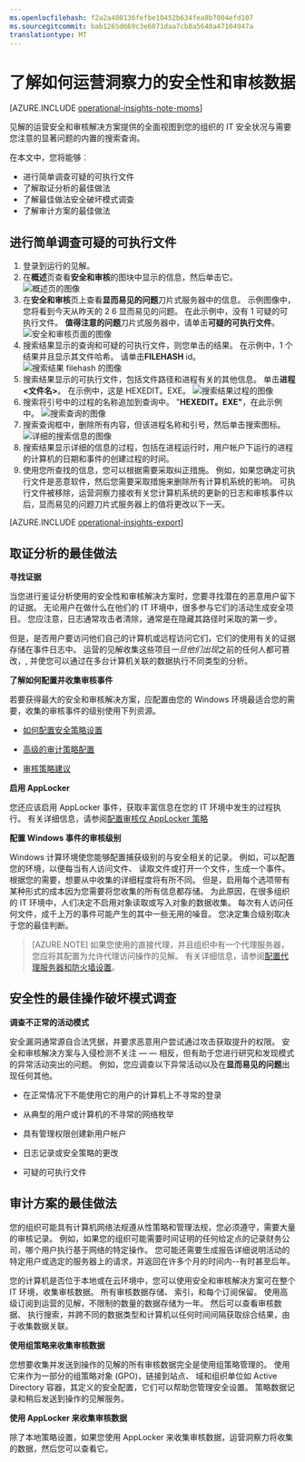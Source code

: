 ```yaml
---
ms.openlocfilehash: f2a2a480136fefbe10452b634fea8b7004efd107
ms.sourcegitcommit: bab1265d669c3e6871daa7cb8a5640a47104947a
translationtype: MT
---
```

<properties
   pageTitle="了解如何运营洞察力的安全性和审核数据"
   description="了解有关如何使用安全和审核解决方案来全面了解到您组织的 IT 安全状况与需要您注意的显著问题的内置搜索查询"
   services="operational-insights"
   documentationCenter=""
   authors="bandersmsft"
   manager="jwhit"
   editor="tysonn" />
<tags
   ms.service="operational-insights"
   ms.devlang="na"
   ms.topic="article"
   ms.tgt_pltfrm="na"
   ms.workload="na"
   ms.date="07/21/2015"
   ms.author="banders" />

# 了解如何运营洞察力的安全性和审核数据

[AZURE.INCLUDE [operational-insights-note-moms](../../includes/operational-insights-note-moms.md)]

见解的运营安全和审核解决方案提供的全面视图到您的组织的 IT 安全状况与需要您注意的显著问题的内置的搜索查询。

在本文中，您将能够︰

- 进行简单调查可疑的可执行文件
- 了解取证分析的最佳做法
- 了解最佳做法安全破坏模式调查
- 了解审计方案的最佳做法

## 进行简单调查可疑的可执行文件

1. 登录到运行的见解。
2. 在**概述**页查看**安全和审核**的图块中显示的信息，然后单击它。
 ![概述页的图像](./media/operational-insights-security-audit/sec-audit-dash02.png)
3. 在**安全和审核**页上查看**显而易见的问题**刀片式服务器中的信息。 示例图像中，您将看到今天从昨天的 2 6 显而易见的问题。 在此示例中，没有 1 可疑的可执行文件。 **值得注意的问题**刀片式服务器中，请单击**可疑的可执行文件**。
 ![安全和审核页面的图像](./media/operational-insights-security-audit/sec-audit-dash03.png)
4. 搜索结果显示的查询和可疑的可执行文件，则您单击的结果。 在示例中，1 个结果并且显示其文件哈希。 请单击**FILEHASH** id。
 ![搜索结果 filehash 的图像](./media/operational-insights-security-audit/sec-audit-search01.png)
5. 搜索结果显示的可执行文件，包括文件路径和进程有关的其他信息。 单击**进程&lt;文件名&gt;**。 在示例中，这是 HEXEDIT。EXE。
![搜索结果过程的图像](./media/operational-insights-security-audit/sec-audit-search02.png)
6. 搜索将引号中的过程的名称追加到查询中。 "**HEXEDIT。EXE"**，在此示例中。
 ![搜索查询的图像](./media/operational-insights-security-audit/sec-audit-search03.png)
7. 搜索查询框中，删除所有内容，但该进程名称和引号，然后单击搜索图标。
 ![详细的搜索信息的图像](./media/operational-insights-security-audit/sec-audit-search04.png)
8. 搜索结果显示详细的信息的过程，包括在进程运行时，用户帐户下运行的进程的计算机的日期和事件的创建过程的时间。
9. 使用您所查找的信息，您可以根据需要采取纠正措施。 例如，如果您确定可执行文件是恶意软件，然后您需要采取措施来删除所有计算机系统的影响。 可执行文件被移除，运营洞察力接收有关您计算机系统的更新的日志和审核事件以后，显而易见的问题刀片式服务器上的值将更改以下一天。

[AZURE.INCLUDE [operational-insights-export](../../includes/operational-insights-export.md)]

## 取证分析的最佳做法

**寻找证据**

当您进行鉴证分析使用的安全性和审核解决方案时，您要寻找潜在的恶意用户留下的证据。 无论用户在做什么在他们的 IT 环境中，很多参与它们的活动生成安全项目。 您应注意，日志通常攻击者清除，通常是在隐藏其路径时采取的第一步。

但是，是否用户要访问他们自己的计算机或远程访问它们，它们的使用有关的证据存储在事件日志中。 运营的见解收集这些项目*一旦他们出现*之前的任何人都可篡改，, 并使您可以通过在多台计算机关联的数据执行不同类型的分析。

**了解如何配置并收集审核事件**

若要获得最大的安全和审核解决方案，应配置由您的 Windows 环境最适合您的需要，收集的审核事件的级别使用下列资源。

- [如何配置安全策略设置](https://technet.microsoft.com/library/dn135243(v=ws.10).aspx)

- [高级的审计策略配置](https://technet.microsoft.com/library/jj852202(v=ws.10).aspx)

- [审核策略建议](https://technet.microsoft.com/library/dn487457.aspx)

**启用 AppLocker**

您还应该启用 AppLocker 事件，获取丰富信息在您的 IT 环境中发生的过程执行。 有关详细信息，请参阅[配置审核仅 AppLocker 策略](https://technet.microsoft.com/library/hh994622.aspx)

**配置 Windows 事件的审核级别**

Windows 计算环境使您能够配置捕获级别的与安全相关的记录。 例如，可以配置您的环境，以便每当有人访问文件、 读取文件或打开一个文件，生成一个事件。 根据您的需要，想要从中收集的详细程度将有所不同。 但是，启用每个选项带有某种形式的成本因为您需要将您收集的所有信息都存储。 为此原因，在很多组织的 IT 环境中，人们决定不启用对象读取或写入对象的数据收集。 每次有人访问任何文件，成千上万的事件可能产生的其中一些无用的噪音。 您决定集合级别取决于您的最佳判断。

>[AZURE.NOTE] 如果您使用的直接代理，并且组织中有一个代理服务器，您应将其配置为允许代理访问操作的见解。 有关详细信息，请参阅[配置代理服务器和防火墙设置](operational-insights-proxy-firewall.md)。

## 安全性的最佳操作破坏模式调查

**调查不正常的活动模式**

安全漏洞通常源自合法凭据，并要求恶意用户尝试通过攻击获取提升的权限。 安全和审核解决方案与入侵检测不关注 — — 相反，但有助于您进行研究和发现模式的异常活动突出的问题。 例如，您应调查以下异常活动以及在**显而易见的问题**出现任何其他。

- 在正常情况下不能使用它的用户的计算机上不寻常的登录

- 从典型的用户或计算机的不寻常的网络枚举

- 具有管理权限创建新用户帐户

- 日志记录或安全策略的更改

- 可疑的可执行文件

## 审计方案的最佳做法

您的组织可能具有计算机网络法规遵从性策略和管理法规，您必须遵守，需要大量的审核记录。 例如，如果您的组织可能需要时间证明的任何给定点的记录财务公司，哪个用户执行基于网络的特定操作。 您可能还需要生成报告详细说明活动的特定用户或选定的服务器上的请求，并返回在许多个月的时间内--有时甚至后年。

您的计算机是否位于本地或在云环境中，您可以使用安全和审核解决方案可在整个 IT 环境，收集审核数据。 所有审核数据存储、 索引，和每个订阅保留。 使用高级订阅到运营的见解，不限制的数量的数据存储为一年。 然后可以查看审核数据、 执行搜索，并跨不同的数据类型和计算机以任何时间间隔获取综合结果，由于收集数据关联。

**使用组策略来收集审核数据**

您想要收集并发送到操作的见解的所有审核数据完全是使用组策略管理的。 使用它来作为一部分的组策略对象 (GPO)，链接到站点、 域和组织单位如 Active Directory 容器，其定义的安全配置，它们可以帮助您管理安全设置。 策略数据记录和稍后发送到操作的见解服务。

**使用 AppLocker 来收集审核数据**

除了本地策略设置，如果您使用 AppLocker 来收集审核数据，运营洞察力将收集的数据，然后您可以查看它。

